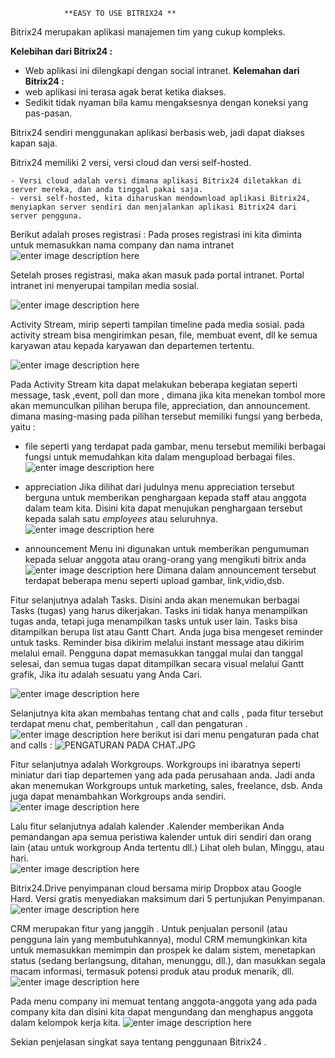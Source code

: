 				**EASY TO USE BITRIX24 **


Bitrix24 merupakan aplikasi manajemen tim yang cukup kompleks.

**Kelebihan dari Bitrix24 :**
 - Web aplikasi ini dilengkapi dengan social intranet. 
**Kelemahan dari Bitrix24 :**
-  web aplikasi ini terasa agak berat ketika diakses.
-  Sedikit tidak nyaman bila kamu mengaksesnya dengan koneksi yang pas-pasan.

Bitrix24 sendiri menggunakan aplikasi berbasis web, jadi dapat diakses kapan saja.

Bitrix24 memiliki 2 versi, versi cloud dan versi self-hosted.

	- Versi cloud adalah versi dimana aplikasi Bitrix24 diletakkan di server mereka, dan anda tinggal pakai saja.
	- versi self-hosted, kita diharuskan mendownload aplikasi Bitrix24, menyiapkan server sendiri dan menjalankan aplikasi Bitrix24 dari server pengguna.

Berikut adalah proses registrasi :
Pada proses registrasi ini kita diminta untuk memasukkan nama company dan nama intranet
![enter image description here](https://lh3.googleusercontent.com/-WiECxfV8cK4/WFedmUr9_II/AAAAAAAAAKU/VIgq4JY_K700VkapFTpzgyQWg8HJY44WACLcB/s0/REGISTER+BITRIX24.JPG "REGISTER BITRIX24.JPG")

Setelah proses registrasi, maka akan masuk pada portal intranet.
Portal intranet ini menyerupai tampilan media sosial.

![enter image description here](https://lh3.googleusercontent.com/_WMi41VNkgruwjGE9NKL3Y_YTSkBvBArbfv5jNWV4F3r3cOZj0SFilewUBatTV4N-9o4ZwvA=s0 "HOME PADA BITRIX24.JPG")

Activity Stream, mirip seperti tampilan timeline pada media sosial. 
pada activity stream bisa mengirimkan pesan, file, membuat event, dll ke semua karyawan atau kepada karyawan dan departemen tertentu.

![enter image description here](https://lh3.googleusercontent.com/-HKLfO3gm79o/WFefYzYzpXI/AAAAAAAAAKs/nPDDslBfJFo6axU7ie1-3CzxM8O_nl1cQCLcB/s0/ACTIVITY+STREAM+%2528MORE%2529.JPG "ACTIVITY STREAM &#40;MORE&#41;.JPG")

Pada Activity Stream kita dapat melakukan beberapa kegiatan seperti message, task ,event, poll dan more , dimana jika kita menekan tombol more akan memunculkan pilihan berupa file, appreciation, dan announcement. dimana masing-masing pada pilihan tersebut memiliki fungsi yang berbeda, yaitu :
	
 - file
	seperti yang terdapat pada gambar, menu tersebut memiliki berbagai  
fungsi untuk memudahkan kita dalam mengupload berbagai files. 
	![enter image description here](https://lh3.googleusercontent.com/-vzozvit95IU/WFegahIP7sI/AAAAAAAAAK8/ay7cQPOGsRY3mY3FVS2TOmeGheKWdGGxQCLcB/s0/MENU+ACTIVITY+STREAM+%2528FILE%2529.JPG "MENU ACTIVITY STREAM &#40;FILE&#41;.JPG")
 
 - appreciation
Jika dilihat dari judulnya menu appreciation tersebut berguna untuk memberikan penghargaan kepada staff atau anggota dalam team kita. 
Disini kita dapat menujukan penghargaan tersebut kepada salah satu *employees* atau seluruhnya.
![enter image description here](https://lh3.googleusercontent.com/-C4_tEuwlbKE/WFejKPROUYI/AAAAAAAAALU/qxZvQlkY5S45fOCtq9RKJlYeKATR2sL5ACLcB/s0/MENU+APRECIATION.JPG "MENU APRECIATION.JPG")

 - announcement
 Menu ini digunakan untuk memberikan pengumuman kepada seluar anggota atau orang-orang yang mengikuti bitrix anda 
 ![enter image description here](https://lh3.googleusercontent.com/-N33atr_zga0/WFelEMutMhI/AAAAAAAAALs/eKjw5I8z8gA2jD7TKHxGbypysIABI7vHgCLcB/s0/MENU+ANNOUNCMENT.JPG "MENU ANNOUNCMENT.JPG")
Dimana dalam announcement tersebut terdapat beberapa menu seperti upload gambar, link,vidio,dsb.

Fitur selanjutnya adalah Tasks. Disini anda akan menemukan berbagai Tasks (tugas) yang harus dikerjakan. Tasks ini tidak hanya menampilkan tugas anda, tetapi juga menampilkan tasks untuk user lain. Tasks bisa ditampilkan berupa list atau Gantt Chart. 
Anda juga bisa mengeset reminder untuk tasks. Reminder bisa dikirim melalui instant message atau dikirim melalui email. Pengguna dapat memasukkan tanggal mulai dan tanggal selesai, dan semua tugas dapat ditampilkan secara visual melalui Gantt grafik, Jika itu adalah sesuatu yang Anda Cari.

![enter image description here](https://lh3.googleusercontent.com/-0cAyUxxxN-s/WFel6FC1bvI/AAAAAAAAAL8/H0FvZf9VUFAXsSM5SDLKYUI6pe2R-i7uwCLcB/s0/MENU+TASK+PADA+BITRIX24.JPG "MENU TASK PADA BITRIX24.JPG")

Selanjutnya kita akan membahas tentang chat and calls , 
pada fitur tersebut terdapat menu chat, pemberitahun , call dan pengaturan .
![enter image description here](https://lh3.googleusercontent.com/-FtSBDO8Pqn8/WFenvgtKUmI/AAAAAAAAAMQ/QKpCBS5vVXMcnHPWTgnI0ho7juTc2nZeQCLcB/s0/MENU+CHAT+AND+CALLS.JPG "MENU CHAT AND CALLS.JPG")
 berikut isi dari menu pengaturan pada chat and calls :
 ![](https://lh3.googleusercontent.com/-Q3z0iI9rnDA/WFeoiVG23aI/AAAAAAAAAMg/TFe9N7yAb-YtRB3uERV6rtB7ArBKKUCYACLcB/s0/PENGATURAN+PADA+CHAT.JPG "PENGATURAN PADA CHAT.JPG")

Fitur selanjutnya adalah Workgroups. Workgroups ini ibaratnya seperti miniatur dari tiap departemen yang ada pada perusahaan anda. Jadi anda akan menemukan Workgroups untuk marketing, sales, freelance, dsb. Anda juga dapat menambahkan Workgroups anda sendiri.
![enter image description here](https://lh3.googleusercontent.com/-NR58wNEOOok/WFepsQxOXRI/AAAAAAAAAM0/hROmGesDIGchCRNeO4ejbNm_ik5QzIADQCLcB/s0/MENU+WORKGROUP.JPG "MENU WORKGROUP.JPG")

Lalu fitur selanjutnya adalah kalender .Kalender memberikan Anda pemandangan apa semua peristiwa kalender untuk diri sendiri dan orang lain (atau untuk workgroup Anda tertentu dll.) Lihat oleh bulan, Minggu, atau hari.  
![enter image description here](https://lh3.googleusercontent.com/-Odt4bceJ5Lo/WFeqM0beLWI/AAAAAAAAANA/OGF98UyJMPwl4uZk-_BTFN0NdKRkX_qlACLcB/s0/MENU+CALENDAR.JPG "MENU CALENDAR.JPG")

Bitrix24.Drive penyimpanan cloud bersama mirip Dropbox atau Google Hard. Versi gratis menyediakan maksimum dari 5 pertunjukan Penyimpanan.
![enter image description here](https://lh3.googleusercontent.com/-ZHsCBNYWFss/WFeq_kyVKEI/AAAAAAAAANU/Wbqe2KyQn9M8b8hqgwhOgjs8DLL2X2rDQCLcB/s0/MENU+BITRIX24.DRIVE.JPG "MENU BITRIX24.DRIVE.JPG")

CRM merupakan fitur yang janggih . Untuk penjualan personil (atau pengguna lain yang membutuhkannya), modul CRM memungkinkan kita untuk memasukkan memimpin dan prospek ke dalam sistem, menetapkan status (sedang berlangsung, ditahan, menunggu, dll.), dan masukkan segala macam informasi, termasuk potensi produk atau produk menarik, dll.
![enter image description here](https://lh3.googleusercontent.com/-VhDuEKwuX_8/WFescdCViPI/AAAAAAAAANo/C-TlcwqeTFMo_jIK1Sr8K8QRlHDBiLXPACLcB/s0/MENU+CRM.JPG "MENU CRM.JPG")

Pada menu company ini memuat tentang anggota-anggota yang ada pada company kita dan disini kita dapat mengundang dan menghapus anggota dalam kelompok kerja kita.
![enter image description here](https://lh3.googleusercontent.com/-yFo07KiBvxM/WFes0Lcu7mI/AAAAAAAAAN0/nDvRwX1GHUIMN6PNTZ2RTBfrA9AKwplsQCLcB/s0/MENU+COMPANY.JPG "MENU COMPANY.JPG")

Sekian penjelasan singkat saya tentang penggunaan Bitrix24 . 


